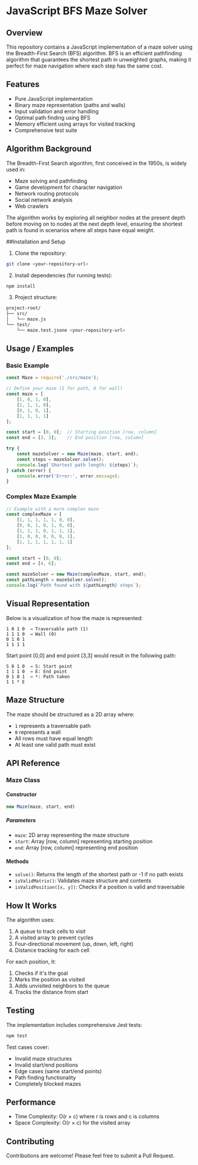 # JavaScript BFS Maze Solver
## Overview
This repository contains a JavaScript implementation of a maze solver using the Breadth-First Search (BFS) algorithm. BFS is an efficient pathfinding algorithm that guarantees the shortest path in unweighted graphs, making it perfect for maze navigation where each step has the same cost.

## Features
- Pure JavaScript implementation
- Binary maze representation (paths and walls)
- Input validation and error handling
- Optimal path finding using BFS
- Memory efficient using arrays for visited tracking
- Comprehensive test suite

## Algorithm Background
The Breadth-First Search algorithm, first conceived in the 1950s, is widely used in:
- Maze solving and pathfinding
- Game development for character navigation
- Network routing protocols
- Social network analysis
- Web crawlers

The algorithm works by exploring all neighbor nodes at the present depth before moving on to nodes at the next depth level, ensuring the shortest path is found in scenarios where all steps have equal weight.

##Installation and Setup

1. Clone the repository:

```bash
git clone <your-repository-url>
```

2. Install dependencies (for running tests):

```bash
npm install
```

3. Project structure:

```bash
project-root/
├── src/
│   └── maze.js
└── test/
    └── maze.test.jsone <your-repository-url>
```

## Usage / Examples

### Basic Example
```javascript
const Maze = require('./src/maze');

// Define your maze (1 for path, 0 for wall)
const maze = [
    [1, 0, 1, 0],
    [1, 1, 1, 0],
    [0, 1, 0, 1],
    [1, 1, 1, 1]
];

const start = [0, 0];  // Starting position [row, column]
const end = [3, 3];    // End position [row, column]

try {
    const mazeSolver = new Maze(maze, start, end);
    const steps = mazeSolver.solve();
    console.log(`Shortest path length: ${steps}`);
} catch (error) {
    console.error('Error:', error.message);
}
```

### Complex Maze Example
```javascript
// Example with a more complex maze
const complexMaze = [
    [1, 1, 1, 1, 1, 0, 0],
    [0, 0, 1, 0, 1, 0, 0],
    [1, 1, 1, 0, 1, 1, 1],
    [1, 0, 0, 0, 0, 0, 1],
    [1, 1, 1, 1, 1, 1, 1]
];

const start = [0, 0];
const end = [4, 6];

const mazeSolver = new Maze(complexMaze, start, end);
const pathLength = mazeSolver.solve();
console.log(`Path found with ${pathLength} steps`);
```

## Visual Representation
Below is a visualization of how the maze is represented:

```
1 0 1 0  → Traversable path (1)
1 1 1 0  → Wall (0)
0 1 0 1
1 1 1 1
```

Start point [0,0] and end point [3,3] would result in the following path:
```
S 0 1 0  → S: Start point
1 1 1 0  → E: End point
0 1 0 1  → *: Path taken
1 1 * E
```

## Maze Structure
The maze should be structured as a 2D array where:
- `1` represents a traversable path
- `0` represents a wall
- All rows must have equal length
- At least one valid path must exist

## API Reference

### Maze Class

#### Constructor
```javascript
new Maze(maze, start, end)
```

##### Parameters
- `maze`: 2D array representing the maze structure
- `start`: Array [row, column] representing starting position
- `end`: Array [row, column] representing end position

#### Methods
- `solve()`: Returns the length of the shortest path or -1 if no path exists
- `isValidMatrix()`: Validates maze structure and contents
- `isValidPosition([x, y])`: Checks if a position is valid and traversable

## How It Works
The algorithm uses:
1. A queue to track cells to visit
2. A visited array to prevent cycles
3. Four-directional movement (up, down, left, right)
4. Distance tracking for each cell

For each position, it:
1. Checks if it's the goal
2. Marks the position as visited
3. Adds unvisited neighbors to the queue
4. Tracks the distance from start

## Testing
The implementation includes comprehensive Jest tests:

```bash
npm test
```

Test cases cover:
- Invalid maze structures
- Invalid start/end positions
- Edge cases (same start/end points)
- Path finding functionality
- Completely blocked mazes

## Performance
- Time Complexity: O(r × c) where r is rows and c is columns
- Space Complexity: O(r × c) for the visited array

## Contributing
Contributions are welcome! Please feel free to submit a Pull Request.